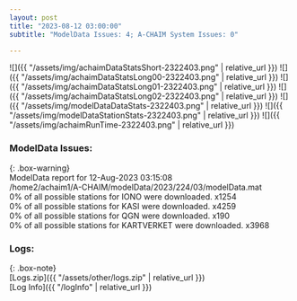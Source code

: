 ```yaml
---
layout: post
title: "2023-08-12 03:00:00"
subtitle: "ModelData Issues: 4; A-CHAIM System Issues: 0"

---
```


![]({{ "/assets/img/achaimDataStatsShort-2322403.png" | relative_url }})
![]({{ "/assets/img/achaimDataStatsLong00-2322403.png" | relative_url }})
![]({{ "/assets/img/achaimDataStatsLong01-2322403.png" | relative_url }})
![]({{ "/assets/img/achaimDataStatsLong02-2322403.png" | relative_url }})
![]({{ "/assets/img/modelDataDataStats-2322403.png" | relative_url }})
![]({{ "/assets/img/modelDataStationStats-2322403.png" | relative_url }})
![]({{ "/assets/img/achaimRunTime-2322403.png" | relative_url }})


### ModelData Issues:  
  
{: .box-warning}  
 ModelData report for 12-Aug-2023 03:15:08   
 /home2/achaim1/A-CHAIM/modelData/2023/224/03/modelData.mat   
 0% of all possible stations for IONO were downloaded. x1254   
 0% of all possible stations for KASI were downloaded. x4259   
 0% of all possible stations for QGN were downloaded. x190   
 0% of all possible stations for KARTVERKET were downloaded. x3968   
  


### Logs:  
  
{: .box-note}  
[Logs.zip]({{ "/assets/other/logs.zip" | relative_url }})  
[Log Info]({{ "/logInfo" | relative_url }})  
